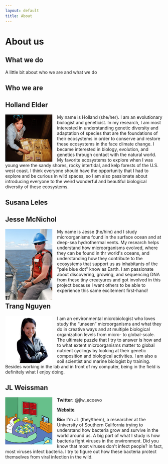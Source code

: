 ```yaml
---
layout: default
title: About
---
```


# About us

## What we do

A little bit about who we are and what we do

## Who we are

## Holland Elder

<img align="left" src="/img/holland.jpg" width="150px" style="padding-right: 15px">

My name is Holland (she/her). I am an evolutionary biologist and geneticist. In my research, I am most interested in understanding genetic diversity and adaptation of species that are the foundations of their ecosystems in order to conserve and restore these ecosystems in the face climate change. I became interested in biology, evolution, and genetics through contact with the natural world. My favorite ecosystems to explore when I was young were the sandy shores, rocky intertidal, and kelp forests of the U.S. west coast. I think everyone should have the opportunity that I had to explore and be curious in wild spaces, so I am also passionate about introducing everyone to the weird wonderful and beautiful biological diversity of these ecosystems.

## Susana Leles

## Jesse McNichol

<img align="left" src="/img/jesse.jpg" width="150px" style="padding-right: 15px">

My name is Jesse (he/him) and I study microorganisms found in the surface ocean and at deep-sea hydrothermal vents. My research helps understand how microorganisms evolved, where they can be found in thr world's oceans, and understanding how they contribute to the ecosystems that support us as inhabitants of the "pale blue dot" know as Earth. I am passionate about discovering, growing, and sequencing DNA from these tiny creatyures and got involved in this project because I want others to be able to experience this same excitement first-hand!

## Trang Nguyen

<img align="left" src="/img/trang.jpg" width="150px" style="padding-right: 15px">

I am an environmental microbiologist who loves study the “unseen” microorganisms and what they do in creative ways and at multiple biological organization levels from micro- to global-scale. The ultimate puzzle that I try to answer is how and to what extent microorganisms matter to global nutrient cyclings by looking at their genetic composition and biological activities. I am also a soil scientist and marine biologist by training. Besides working in the lab and in front of my computer, being in the field is definitely what I enjoy doing.

## JL Weissman

[<img align="left" src="/img/sickbacteria.png" width="150px" style="padding-right: 15px">](https://kids.frontiersin.org/articles/10.3389/frym.2019.00102#:~:text=When%20the%20virus%20enters%20a,to%20protect%20themselves%20against%20infection.)

**Twitter:** @jlw_ecoevo

**[Website](https://jlw-ecoevo.github.io)** 

**Bio:** I'm JL (they/them), a researcher at the University of Southern California trying to understand how bacteria grow and survive in the world around us. A big part of what I study is how bacteria fight viruses in the environment. Did you know that most viruses don't infect people? In fact, most viruses infect bacteria. I try to figure out how these bacteria protect themselves from viral infection in the wild.
